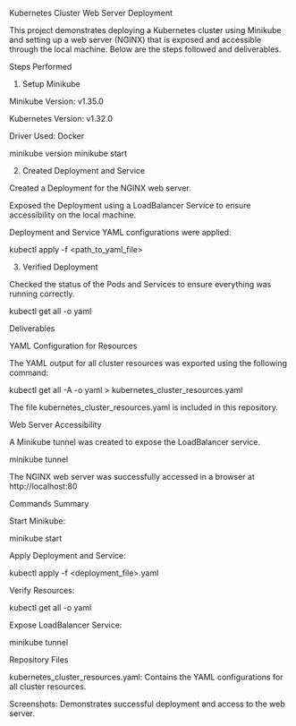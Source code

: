 Kubernetes Cluster Web Server Deployment

This project demonstrates deploying a Kubernetes cluster using Minikube and setting up a web server (NGINX) that is exposed and accessible through the local machine. Below are the steps followed and deliverables.

Steps Performed

1. Setup Minikube

Minikube Version: v1.35.0

Kubernetes Version: v1.32.0

Driver Used: Docker

minikube version
minikube start

2. Created Deployment and Service

Created a Deployment for the NGINX web server.

Exposed the Deployment using a LoadBalancer Service to ensure accessibility on the local machine.

Deployment and Service YAML configurations were applied:

kubectl apply -f <path_to_yaml_file>

3. Verified Deployment

Checked the status of the Pods and Services to ensure everything was running correctly.

kubectl get all -o yaml

Deliverables

YAML Configuration for Resources

The YAML output for all cluster resources was exported using the following command:

kubectl get all -A -o yaml > kubernetes_cluster_resources.yaml

The file kubernetes_cluster_resources.yaml is included in this repository.

Web Server Accessibility

A Minikube tunnel was created to expose the LoadBalancer service.

minikube tunnel

The NGINX web server was successfully accessed in a browser at http://localhost:80



Commands Summary

Start Minikube:

minikube start

Apply Deployment and Service:

kubectl apply -f <deployment_file>.yaml

Verify Resources:

kubectl get all -o yaml

Expose LoadBalancer Service:

minikube tunnel

Repository Files

kubernetes_cluster_resources.yaml: Contains the YAML configurations for all cluster resources.

Screenshots: Demonstrates successful deployment and access to the web server.

